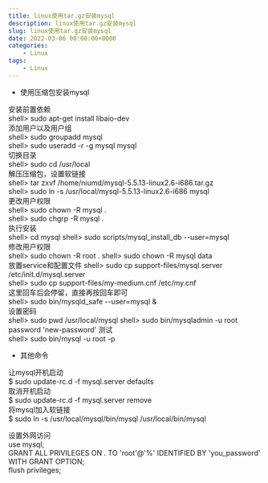 ```yaml
---
title: linux使用tar.gz安装mysql
description: linux使用tar.gz安装mysql
slug: linux使用tar.gz安装mysql
date: 2022-03-06 00:00:00+0000
categories:
    - Linux
tags:
    - Linux
---
```



* 使用压缩包安装mysql

安装前置依赖  
shell> sudo apt-get install libaio-dev    
添加用户以及用户组  
shell> sudo groupadd mysql    
shell> sudo useradd -r -g mysql mysql   
切换目录  
shell> sudo cd /usr/local   
解压压缩包，设置软链接  
shell> tar zxvf /home/niumd/mysql-5.5.13-linux2.6-i686.tar.gz   
shell> sudo ln -s /usr/local/mysql-5.5.13-linux2.6-i686 mysql      
更改用户权限  
shell> sudo chown -R mysql .   
shell> sudo chgrp -R mysql .   
执行安装  
shell> cd mysql
shell> sudo scripts/mysql_install_db --user=mysql      
修改用户权限  
shell> sudo chown -R root .
shell> sudo chown -R mysql data   
放置service和配置文件
shell> sudo cp support-files/mysql.server /etc/init.d/mysql.server   
shell> sudo cp support-files/my-medium.cnf /etc/my.cnf   
这里回车后会停留，直接再按回车即可  
shell> sudo bin/mysqld_safe --user=mysql &    
设置密码  
shell> sudo pwd /usr/local/mysql
shell> sudo bin/mysqladmin -u root password 'new-password'
测试  
shell> sudo bin/mysql -u root -p

* 其他命令

让mysql开机启动  
$ sudo update-rc.d -f mysql.server defaults  
取消开机启动  
$ sudo update-rc.d -f mysql.server remove  
将mysql加入软链接  
$ sudo ln -s /usr/local/mysql/bin/mysql /usr/local/bin/mysql  

设置外网访问  
use mysql;  
GRANT ALL PRIVILEGES ON *.* TO 'root'@'%'  IDENTIFIED BY 'you_password'  WITH GRANT OPTION;  
flush privileges;  
